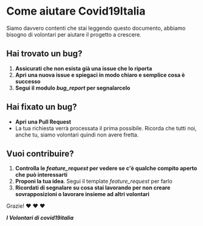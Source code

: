 # Come aiutare Covid19Italia

Siamo davvero contenti che stai leggendo questo documento, abbiamo bisogno di volontari per aiutare il progetto a crescere.

## Hai trovato un bug?

1. **Assicurati che non esista già una issue che lo riporta**
2. **Apri una nuova issue e spiegaci in modo chiaro e semplice cosa è successo**
3. **Segui il modulo *bug_report* per segnalarcelo**

## Hai fixato un bug?

* **Apri una Pull Request**
* La tua richiesta verrà processata il prima possibile. Ricorda che tutti noi, anche tu, siamo volontari quindi non avere fretta.

## Vuoi contribuire?
1. **Controlla le *feature_request* per vedere se c'è qualche compito aperto che può interessarti**
2. **Proponi la tua idea**. Segui il template *feature_request* per farlo
3. **Ricordati di segnalare su cosa stai lavorando per non creare sovrapposizioni o lavorare insieme ad altri volontari**

Grazie! :heart: :heart: :heart:

***I Volontari di covid19italia***
